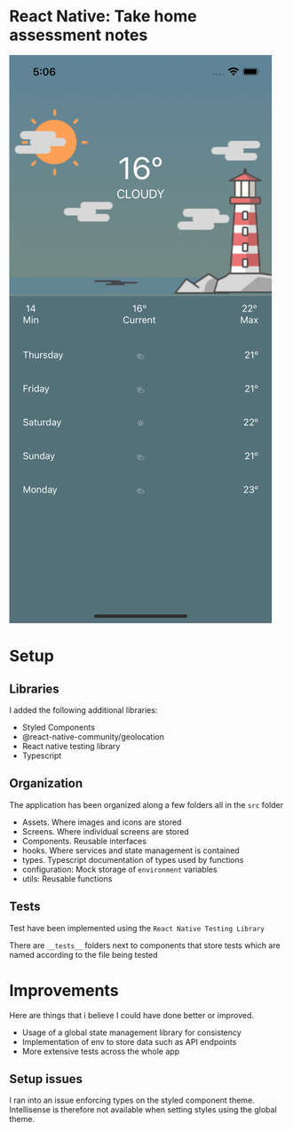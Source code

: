 

# React Native: Take home assessment notes
![alt text](./screenshot.png)
# Setup

## Libraries

I added the following additional libraries:

- Styled Components
- @react-native-community/geolocation
- React native testing library
- Typescript

## Organization

The application has been organized along a few folders all in the `src` folder

- Assets. Where images and icons are stored
- Screens. Where individual screens are stored
- Components. Reusable interfaces
- hooks. Where services and state management is contained
- types. Typescript documentation of types used by functions
- configuration: Mock storage of `environment` variables
- utils: Reusable functions


## Tests

Test have been implemented using the `React Native Testing Library`

There are `__tests__` folders next to components that store tests which are named according to the file being tested


# Improvements

Here are things that i believe I could have done better or improved.

- Usage of a global state management library for consistency
- Implementation of env to store data such as API endpoints
- More extensive tests across the whole app

## Setup issues

I ran into an issue enforcing types on the styled component theme. Intellisense is therefore not available when setting styles using the global theme. 


